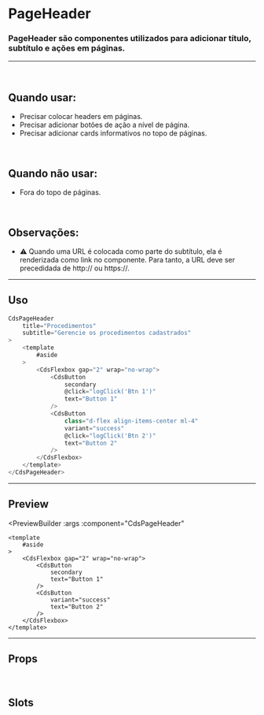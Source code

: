 # PageHeader

### PageHeader são componentes utilizados para adicionar título, subtítulo e ações em páginas.
---
<br>

## Quando usar:
- Precisar colocar headers em páginas.
- Precisar adicionar botões de ação a nível de página.
- Precisar adicionar cards informativos no topo de páginas.

<br>

## Quando não usar:
- Fora do topo de páginas.

<br>

## Observações:
- ⚠️ Quando uma URL é colocada como parte do subtítulo, ela é renderizada como link no componente. Para tanto, a URL deve ser precedidada de http:// ou https://.

---

## Uso

```js
CdsPageHeader
	title="Procedimentos"
	subtitle="Gerencie os procedimentos cadastrados"
>
	<template
		#aside
	>
		<CdsFlexbox gap="2" wrap="no-wrap">
			<CdsButton
				secondary
				@click="logClick('Btn 1')"
				text="Button 1"
			/>
			<CdsButton
				class="d-flex align-items-center ml-4"
				variant="success"
				@click="logClick('Btn 2')"
				text="Button 2"
			/>
		</CdsFlexbox>
	</template>
</CdsPageHeader>
```

---

## Preview

<PreviewBuilder
	:args
	:component="CdsPageHeader"
>
	<template
		#aside
	>
		<CdsFlexbox gap="2" wrap="no-wrap">
			<CdsButton
				secondary
				text="Button 1"
			/>
			<CdsButton
				variant="success"
				text="Button 2"
			/>
		</CdsFlexbox>
	</template>
</PreviewBuilder>

---

## Props

<APITable
	name="PageHeader"
	section="props"
/>
<br>

## Slots

<APITable
	name="PageHeader"
	section="slots"
/>

<script setup>
import { ref } from 'vue';
import CdsPageHeader from '@/components/PageHeader.vue';

const args = ref({
	title:"Procedimentos",
	subtitle:"Crie painéis e os associe a serviços. Para acessar os painéis de modo externo, acesse https://short.sysvale.com/totem e insira a chave correspondente."
});
</script>

